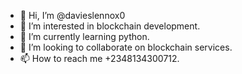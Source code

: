 - 👋 Hi, I’m @davieslennox0
- 👀 I’m interested in blockchain development.
- 🌱 I’m currently learning python.
- 💞️ I’m looking to collaborate on blockchain services.
- 📫 How to reach me +2348134300712.

<!---
davieslennox0/davieslennox0 is a ✨ special ✨ repository because its `README.md` (this file) appears on your GitHub profile.
You can click the Preview link to take a look at your changes.
--->
